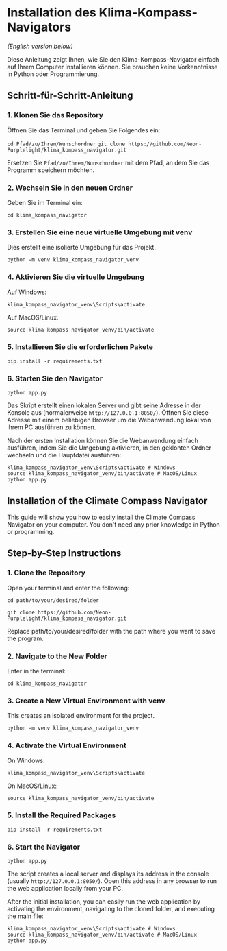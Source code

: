 # Installation des Klima-Kompass-Navigators

*(English version below)*

Diese Anleitung zeigt Ihnen, wie Sie den Klima-Kompass-Navigator einfach auf Ihrem Computer installieren können. Sie brauchen keine Vorkenntnisse in Python oder Programmierung.

## Schritt-für-Schritt-Anleitung

### 1. Klonen Sie das Repository

Öffnen Sie das Terminal und geben Sie Folgendes ein:

`cd Pfad/zu/Ihrem/Wunschordner`
`git clone https://github.com/Neon-Purplelight/klima_kompass_navigator.git`

Ersetzen Sie `Pfad/zu/Ihrem/Wunschordner` mit dem Pfad, an dem Sie das Programm speichern möchten.

### 2. Wechseln Sie in den neuen Ordner

Geben Sie im Terminal ein:

`cd klima_kompass_navigator`

### 3. Erstellen Sie eine neue virtuelle Umgebung mit venv

Dies erstellt eine isolierte Umgebung für das Projekt.

`python -m venv klima_kompass_navigator_venv`

### 4. Aktivieren Sie die virtuelle Umgebung

Auf Windows:

`klima_kompass_navigator_venv\Scripts\activate`

Auf MacOS/Linux:

`source klima_kompass_navigator_venv/bin/activate`

### 5. Installieren Sie die erforderlichen Pakete

`pip install -r requirements.txt`

### 6. Starten Sie den Navigator

`python app.py`

Das Skript erstellt einen lokalen Server und gibt seine Adresse in der Konsole aus (normalerweise `http://127.0.0.1:8050/`). Öffnen Sie diese Adresse mit einem beliebigen Browser um die Webanwendung lokal von ihrem PC ausführen zu können.

Nach der ersten Installation können Sie die Webanwendung einfach ausführen, indem Sie die Umgebung aktivieren, in den geklonten Ordner wechseln und die Hauptdatei ausführen:

```cd Pfad/zu/Ihrem/Wunschordner/klima_kompass_navigator
klima_kompass_navigator_venv\Scripts\activate # Windows
source klima_kompass_navigator_venv/bin/activate # MacOS/Linux
python app.py
```

## Installation of the Climate Compass Navigator

This guide will show you how to easily install the Climate Compass Navigator on your computer. You don't need any prior knowledge in Python or programming.

## Step-by-Step Instructions

### 1. Clone the Repository

Open your terminal and enter the following:

`cd path/to/your/desired/folder`

`git clone https://github.com/Neon-Purplelight/klima_kompass_navigator.git`

Replace path/to/your/desired/folder with the path where you want to save the program.

### 2. Navigate to the New Folder

Enter in the terminal:

`cd klima_kompass_navigator`

### 3. Create a New Virtual Environment with venv

This creates an isolated environment for the project.

`python -m venv klima_kompass_navigator_venv`

### 4. Activate the Virtual Environment

On Windows:

`klima_kompass_navigator_venv\Scripts\activate`

On MacOS/Linux:

`source klima_kompass_navigator_venv/bin/activate`

### 5. Install the Required Packages

`pip install -r requirements.txt`

### 6. Start the Navigator

`python app.py`

The script creates a local server and displays its address in the console (usually `http://127.0.0.1:8050/`). Open this address in any browser to run the web application locally from your PC.

After the initial installation, you can easily run the web application by activating the environment, navigating to the cloned folder, and executing the main file:

```cd path/to/your/desired/folder/klima_kompass_navigator
klima_kompass_navigator_venv\Scripts\activate # Windows
source klima_kompass_navigator_venv/bin/activate # MacOS/Linux
python app.py
```
